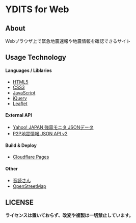 
# YDITS for Web

## About

Webブラウザ上で緊急地震速報や地震情報を確認できるサイト

## Usage Technology

#### Languages / Liblaries

- [HTML5](https://developer.mozilla.org/ja/docs/Web/HTML)
- [CSS3](https://developer.mozilla.org/ja/docs/Web/CSS)
- [JavaScript](https://developer.mozilla.org/ja/docs/Web/JavaScript)
- [jQuery](https://jquery.com/)
- [Leaflet](https://leafletjs.com/)

#### External API

- [Yahoo! JAPAN 強震モニタ JSONデータ](https://typhoon.yahoo.co.jp/weather/jp/earthquake/kyoshin/)
- [P2P地震情報 JSON API v2](https://www.p2pquake.net/develop/json_api_v2/)

#### Build & Deploy

- [Cloudflare Pages](https://pages.cloudflare.com/)

#### Other

- [音読さん](https://ondoku3.com/ja/about/)
- [OpenStreetMap](https://www.openstreetmap.org/copyright)

## LICENSE

**ライセンスは置いておらず、改変や複製は一切禁止しています。**
